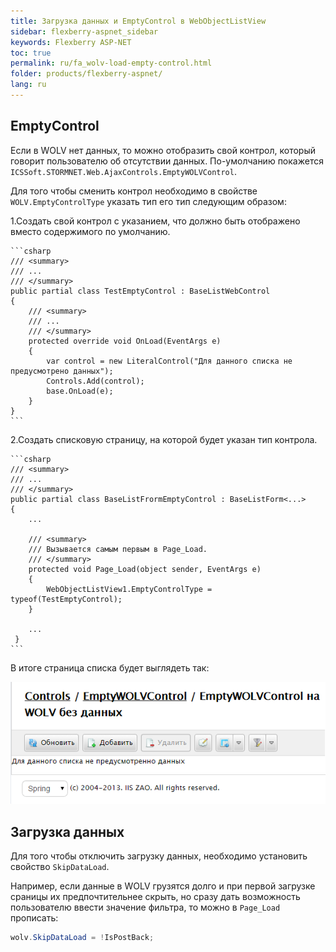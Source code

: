 ```yaml
---
title: Загрузка данных и EmptyControl в WebObjectListView
sidebar: flexberry-aspnet_sidebar
keywords: Flexberry ASP-NET
toc: true
permalink: ru/fa_wolv-load-empty-control.html
folder: products/flexberry-aspnet/
lang: ru
---
```


## EmptyControl

Если в WOLV нет данных, то можно отобразить свой контрол, который говорит пользователю об отсутствии данных. По-умолчанию покажется `ICSSoft.STORMNET.Web.AjaxControls.EmptyWOLVControl`.

Для того чтобы сменить контрол необходимо в свойстве `WOLV.EmptyControlType` указать тип его тип следующим образом:

1.Создать свой контрол с указанием, что должно быть отображено вместо содержимого по умолчанию.

    ```csharp
    /// <summary>
    /// ...
    /// </summary>
    public partial class TestEmptyControl : BaseListWebControl
    {
        /// <summary>
        /// ...
        /// </summary>
        protected override void OnLoad(EventArgs e)
        {
            var control = new LiteralControl("Для данного списка не предусмотрено данных");
            Controls.Add(control);
            base.OnLoad(e);
        }
    }
    ```

2.Создать списковую страницу, на которой будет указан тип контрола.

    ```csharp
    /// <summary>
    /// ...
    /// </summary>
    public partial class BaseListFrormEmptyControl : BaseListForm<...>
    {
        ...

        /// <summary>
        /// Вызывается самым первым в Page_Load.
        /// </summary>
        protected void Page_Load(object sender, EventArgs e)
        {
            WebObjectListView1.EmptyControlType = typeof(TestEmptyControl);
        }

        ...
     }
    ```

В итоге страница списка будет выглядеть так:

![](/images/pages/products/flexberry-aspnet/controls/wolv/empty-wolv-control.png)

## Загрузка данных

Для того чтобы отключить загрузку данных, необходимо установить свойство `SkipDataLoad`.

Например, если данные в WOLV грузятся долго и при первой загрузке сраницы их предпочтительнее скрыть, но сразу дать возможность пользователю ввести значение фильтра, то можно в `Page_Load` прописать:

```csharp
wolv.SkipDataLoad = !IsPostBack;
```
